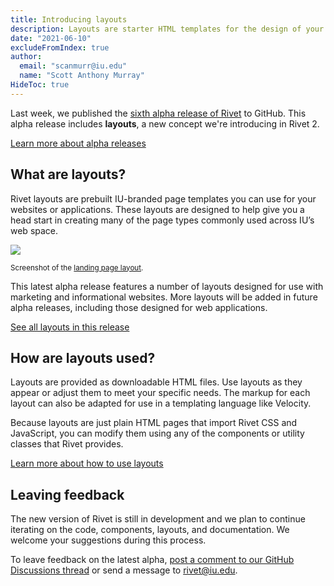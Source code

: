 ```yaml
---
title: Introducing layouts
description: Layouts are starter HTML templates for the design of your website or application.
date: "2021-06-10"
excludeFromIndex: true
author:
  email: "scanmurr@iu.edu"
  name: "Scott Anthony Murray"
HideToc: true
---
```

Last week, we published the [sixth alpha release of Rivet](https://github.com/indiana-university/rivet-source/releases/tag/v2.0.0-alpha.6) to GitHub. This alpha release includes **layouts**, a new concept we're introducing in Rivet 2.

[Learn more about alpha releases](https://v2.rivet.iu.edu/docs/getting-started/alpha/)

## What are layouts?

Rivet layouts are prebuilt IU-branded page templates you can use for your websites or applications. These layouts are designed to help give you a head start in creating many of the page types commonly used across IU’s web space.

![](https://v2.rivet.iu.edu/img/layout-screenshots/landing-thumbnail.jpg)

<small>Screenshot of the <a href="https://v2.rivet.iu.edu/docs/layouts/landing-page/">landing page layout</a>.</small>

This latest alpha release features a number of layouts designed for use with marketing and informational websites. More layouts will be added in future alpha releases, including those designed for web applications.

[See all layouts in this release](https://v2.rivet.iu.edu/docs/layouts/)

## How are layouts used?

Layouts are provided as downloadable HTML files. Use layouts as they appear or adjust them to meet your specific needs. The markup for each layout can also be adapted for use in a templating language like Velocity.

Because layouts are just plain HTML pages that import Rivet CSS and JavaScript, you can modify them using any of the components or utility classes that Rivet provides.

[Learn more about how to use layouts](https://v2.rivet.iu.edu/docs/layouts/using-layouts/)

## Leaving feedback

The new version of Rivet is still in development and we plan to continue iterating on the code, components, layouts, and documentation. We welcome your suggestions during this process.

To leave feedback on the latest alpha, [post a comment to our GitHub Discussions thread](https://github.com/indiana-university/rivet-source/discussions/467) or send a message to [rivet@iu.edu](mailto:rivet@iu.edu).